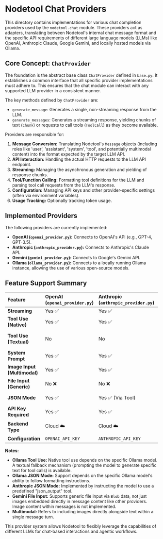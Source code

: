 # Nodetool Chat Providers

This directory contains implementations for various chat completion providers used by the `nodetool.chat` module. These providers act as adapters, translating between Nodetool's internal chat message format and the specific API requirements of different large language models (LLMs) like OpenAI, Anthropic Claude, Google Gemini, and locally hosted models via Ollama.

## Core Concept: `ChatProvider`

The foundation is the abstract base class `ChatProvider` defined in `base.py`. It establishes a common interface that all specific provider implementations must adhere to. This ensures that the chat module can interact with any supported LLM provider in a consistent manner.

The key methods defined by `ChatProvider` are:

- `generate_message`: Generates a single, non-streaming response from the LLM.
- `generate_messages`: Generates a streaming response, yielding chunks of text (`Chunk`) or requests to call tools (`ToolCall`) as they become available.

Providers are responsible for:

1.  **Message Conversion:** Translating Nodetool's `Message` objects (including roles like 'user', 'assistant', 'system', 'tool', and potentially multimodal content) into the format expected by the target LLM API.
2.  **API Interaction:** Handling the actual HTTP requests to the LLM API endpoint.
3.  **Streaming:** Managing the asynchronous generation and yielding of response chunks.
4.  **Tool/Function Calling:** Formatting tool definitions for the LLM and parsing tool call requests from the LLM's response.
5.  **Configuration:** Managing API keys and other provider-specific settings (often via environment variables).
6.  **Usage Tracking:** Optionally tracking token usage.

## Implemented Providers

The following providers are currently implemented:

- **OpenAI (`openai_provider.py`):** Connects to OpenAI's API (e.g., GPT-4, GPT-3.5).
- **Anthropic (`anthropic_provider.py`):** Connects to Anthropic's Claude API.
- **Gemini (`gemini_provider.py`):** Connects to Google's Gemini API.
- **Ollama (`ollama_provider.py`):** Connects to a locally running Ollama instance, allowing the use of various open-source models.

## Feature Support Summary

| Feature                      | OpenAI (`openai_provider.py`) | Anthropic (`anthropic_provider.py`) | Gemini (`gemini_provider.py`) | Ollama (`ollama_provider.py`)             |
| :--------------------------- | :---------------------------- | :---------------------------------- | :---------------------------- | :---------------------------------------- |
| **Streaming**                | Yes ✅                        | Yes ✅                              | Yes ✅                        | Yes ✅                                    |
| **Tool Use (Native)**        | Yes ✅                        | Yes ✅                              | Yes ✅                        | Yes ✅ (Model Dependent)                  |
| **Tool Use (Textual)**       | No                            | No                                  | No                            | Yes ✅ (Fallback for incompatible models) |
| **System Prompt**            | Yes ✅                        | Yes ✅                              | Yes ✅                        | Yes ✅                                    |
| **Image Input (Multimodal)** | Yes ✅                        | Yes ✅                              | No ❌ (File input only)       | Yes ✅ (Base64)                           |
| **File Input (Generic)**     | No ❌                         | No ❌                               | Yes ✅ (Via Blobs)            | No ❌                                     |
| **JSON Mode**                | Yes ✅                        | Yes ✅ (Via Tool)                   | Yes ✅                        | Yes ✅ (Model Dependent)                  |
| **API Key Required**         | Yes ✅                        | Yes ✅                              | Yes ✅                        | Optional                                  |
| **Backend Type**             | Cloud ☁️                      | Cloud ☁️                            | Cloud ☁️                      | Local/Self-Hosted 🏠                      |
| **Configuration**            | `OPENAI_API_KEY`              | `ANTHROPIC_API_KEY`                 | `GEMINI_API_KEY`              | `OLLAMA_API_URL`               |

**Notes:**

- **Ollama Tool Use:** Native tool use depends on the specific Ollama model. A textual fallback mechanism (prompting the model to generate specific text for tool calls) is available.
- **Ollama JSON Mode:** Support depends on the specific Ollama model's ability to follow formatting instructions.
- **Anthropic JSON Mode:** Implemented by instructing the model to use a predefined "json_output" tool.
- **Gemini File Input:** Supports generic file input via `Blob` data, not just images embedded directly in message content like other providers. Image content within messages is not implemented.
- **Multimodal:** Refers to including images directly alongside text within a single message turn.

This provider system allows Nodetool to flexibly leverage the capabilities of different LLMs for chat-based interactions and agentic workflows.
